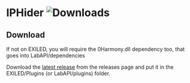 ﻿# IPHider ![Downloads](https://img.shields.io/github/downloads/LumiFae/IPHider/total)

## Download

If not on EXILED, you will require the 0Harmony.dll dependency too, that goes into LabAPI/dependencies

Download the [latest release](https://github.com/LumiFae/IPHider/releases/latest) from the releases page and put it in the EXILED/Plugins (or LabAPI/plugins) folder.
